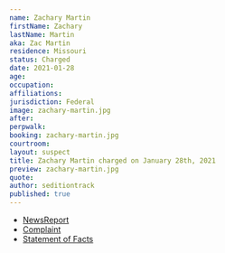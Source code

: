 ```yaml
---
name: Zachary Martin
firstName: Zachary
lastName: Martin
aka: Zac Martin
residence: Missouri
status: Charged
date: 2021-01-28
age:
occupation:
affiliations:
jurisdiction: Federal
image: zachary-martin.jpg
after:
perpwalk:
booking: zachary-martin.jpg
courtroom:
layout: suspect
title: Zachary Martin charged on January 28th, 2021
preview: zachary-martin.jpg
quote:
author: seditiontrack
published: true
---
```


- [NewsReport](https://www.news-leader.com/story/news/local/missouri/2021/01/28/u-s-capitol-riots-document-shows-why-springfield-man-zachary-martin-arrested/4301430001/)
- [Complaint](https://www.justice.gov/opa/page/file/1361576/download)
- [Statement of Facts](https://www.justice.gov/opa/page/file/1361576/download)
